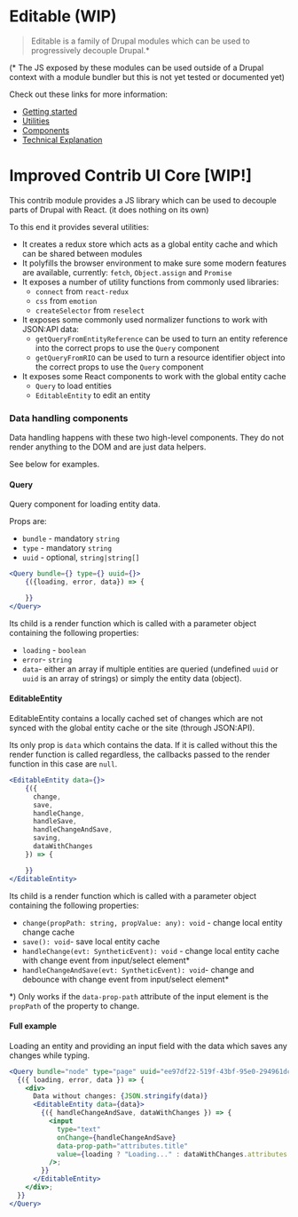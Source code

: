 # Editable (WIP)

> Editable is a family of Drupal modules which can be used to progressively decouple Drupal.\*

(\* The JS exposed by these modules can be used outside of a Drupal context with a module bundler but this is not yet tested or documented yet)

Check out these links for more information:

- [Getting started](docs/getting-started.md)
- [Utilities](docs/utilities.md)
- [Components](docs/components.md)
- [Technical Explanation](docs/technical-explanation.md)

# Improved Contrib UI Core [WIP!]

This contrib module provides a JS library which can be used to decouple parts of Drupal with React. (it does nothing on its own)

To this end it provides several utilities:

- It creates a redux store which acts as a global entity cache and which can be shared between modules
- It polyfills the browser environment to make sure some modern features are available, currently: `fetch`, `Object.assign` and `Promise`
- It exposes a number of utility functions from commonly used libraries:
  - `connect` from `react-redux`
  - `css` from `emotion`
  - `createSelector` from `reselect`
- It exposes some commonly used normalizer functions to work with JSON:API data:
  - `getQueryFromEntityReference` can be used to turn an entity reference into the correct props to use the `Query` component
  - `getQueryFromRIO` can be used to turn a resource identifier object into the correct props to use the `Query` component
- It exposes some React components to work with the global entity cache
  - `Query` to load entities
  - `EditableEntity` to edit an entity

### Data handling components

Data handling happens with these two high-level components. They do not render anything to the DOM and are just data helpers.

See below for examples.

#### Query

Query component for loading entity data.

Props are:

- `bundle` - mandatory `string`
- `type` - mandatory `string`
- `uuid` - optional, `string|string[]`

```jsx
<Query bundle={} type={} uuid={}>
    {({loading, error, data}) => {

    }}
</Query>
```

Its child is a render function which is called with a parameter object containing the following properties:

- `loading` - `boolean`
- `error`- `string`
- `data`- either an array if multiple entities are queried (undefined `uuid` or `uuid` is an array of strings) or simply the entity data (object).

#### EditableEntity

EditableEntity contains a locally cached set of changes which are not synced with the global entity cache or the site (through JSON:API).

Its only prop is `data` which contains the data. If it is called without this the render function is called regardless, the callbacks passed to the render function in this case are `null`.

```jsx
<EditableEntity data={}>
    {({
      change,
      save,
      handleChange,
      handleSave,
      handleChangeAndSave,
      saving,
      dataWithChanges
    }) => {

    }}
</EditableEntity>
```

Its child is a render function which is called with a parameter object containing the following properties:

- `change(propPath: string, propValue: any): void` - change local entity change cache
- `save(): void`- save local entity cache
- `handleChange(evt: SyntheticEvent): void` - change local entity cache with change event from input/select element\*
- `handleChangeAndSave(evt: SyntheticEvent): void`- change and debounce with change event from input/select element\*

\*) Only works if the `data-prop-path` attribute of the input element is the `propPath` of the property to change.

#### Full example

Loading an entity and providing an input field with the data which saves any changes while typing.

```jsx
<Query bundle="node" type="page" uuid="ee97df22-519f-43bf-95e0-294961dc8d23">
  {({ loading, error, data }) => {
    <div>
      Data without changes: {JSON.stringify(data)}
      <EditableEntity data={data}>
        {({ handleChangeAndSave, dataWithChanges }) => {
          <input
            type="text"
            onChange={handleChangeAndSave}
            data-prop-path="attributes.title"
            value={loading ? "Loading..." : dataWithChanges.attributes.title}
          />;
        }}
      </EditableEntity>
    </div>;
  }}
</Query>
```
